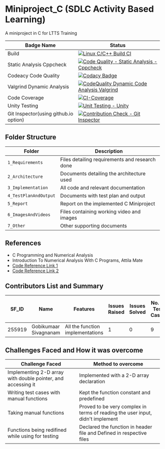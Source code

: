 # Miniproject_C (SDLC Activity Based Learning)
A miniproject in C for LTTS Training

Badge Name | Status |
-----------|---------|
Build | [![Linux C/C++ Build CI](https://github.com/Gobikumaar-Sivagnanam/Miniproject_C/actions/workflows/Linux_c-cpp.yml/badge.svg)](https://github.com/Gobikumaar-Sivagnanam/Miniproject_C/actions/workflows/Linux_c-cpp.yml) |
Static Analysis Cppcheck | [![Code Quality - Static Analysis - Cppcheck](https://github.com/Gobikumaar-Sivagnanam/Miniproject_C/actions/workflows/cpp-check.yml/badge.svg)](https://github.com/Gobikumaar-Sivagnanam/Miniproject_C/actions/workflows/cpp-check.yml) |
Codeacy Code Quality | [![Codacy Badge](https://app.codacy.com/project/badge/Grade/c4d73f97667d4050bc88b341571bfc1d)](https://www.codacy.com/gh/Gobikumaar-Sivagnanam/Miniproject_C/dashboard?utm_source=github.com&amp;utm_medium=referral&amp;utm_content=Gobikumaar-Sivagnanam/Miniproject_C&amp;utm_campaign=Badge_Grade) |
Valgrind Dynamic Analysis | [![CodeQuality Dynamic Code Analysis Valgrind](https://github.com/Gobikumaar-Sivagnanam/Miniproject_C/actions/workflows/codequality_dynamic.yml/badge.svg)](https://github.com/Gobikumaar-Sivagnanam/Miniproject_C/actions/workflows/codequality_dynamic.yml) |
Code Coverage | [![CI-Coverage](https://github.com/Gobikumaar-Sivagnanam/Miniproject_C/actions/workflows/coverage.yml/badge.svg)](https://github.com/Gobikumaar-Sivagnanam/Miniproject_C/actions/workflows/coverage.yml) |
Unity Testing | [![Unit Testing - Unity](https://github.com/Gobikumaar-Sivagnanam/Miniproject_C/actions/workflows/unity_test.yml/badge.svg)](https://github.com/Gobikumaar-Sivagnanam/Miniproject_C/actions/workflows/unity_test.yml) |
Git Inspector(using github.io option) | [![Contribution Check - Git Inspector](https://github.com/Gobikumaar-Sivagnanam/Miniproject_C/actions/workflows/gitinspector.yml/badge.svg)](https://github.com/Gobikumaar-Sivagnanam/Miniproject_C/actions/workflows/gitinspector.yml) |

## Folder Structure
Folder               | Description
---------------------|---------------------------------------------------
`1_Requirements`     | Files detailing requirements and research done
`2_Architecture`     | Documents detailing the architecture used
`3_Implementation`   | All code and relevant documentation
`4_TestPlanAndOutput`| Documents with test plan and output
`5_Report`           | Report on the implemented C Miniproject
`6_ImagesAndVideos`  | Files containing working video and images
`7_Other`            | Other supporting documents

## References 
*   C Programming and Numerical Analysis
*   Introduction To Numerical Analysis With C Programs, Attila Mate
*   [Code Reference Link 1](codesansar.com)
*   [Code Reference Link 2](https://www.codewithc.com)

## Contributors List and Summary
| SF_ID | Name | Features | Issues Raised | Issues Solved | No. of Test Cases | No. of Test Cases Passing |
|-----|-----|-----|-----|-----|-----|-----|
| 255919 | Gobikumaar Sivagnanam | All the function implementations | 1 | 0 | 9 | 9 

## Challenges Faced and How it was overcome
| Challenge Faced | Method to overcome |
|-----------------|--------------------|
| Implementing 2-D array with double pointer, and accessing it | Implemented with a 2-D array declaration |
| Writing test cases with manual functions | Kept the function constant and predefined | 
| Taking manual functions | Proved to be very complex in terms of reading the user input, didn't implement |
| Functions being redifined while using for testing | Declared the function in header file and Defined in respective files |